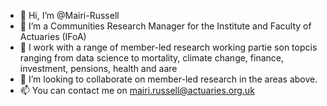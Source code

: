 - 👋 Hi, I’m @Mairi-Russell
- 👀 I’m a Communities Research Manager for the Institute and Faculty of Actuaries (IFoA)
- 🌱 I work with a range of member-led research working partie son topcis ranging from data science to mortality, climate change, finance, investment, pensions, health and aare
- 💞️ I’m looking to collaborate on member-led research in the areas above.
- 📫 You can contact me on mairi.russell@actuaries.org.uk

<!---
Mairi-Russell/Mairi-Russell is a ✨ special ✨ repository because its `README.md` (this file) appears on your GitHub profile.
You can click the Preview link to take a look at your changes.
--->
